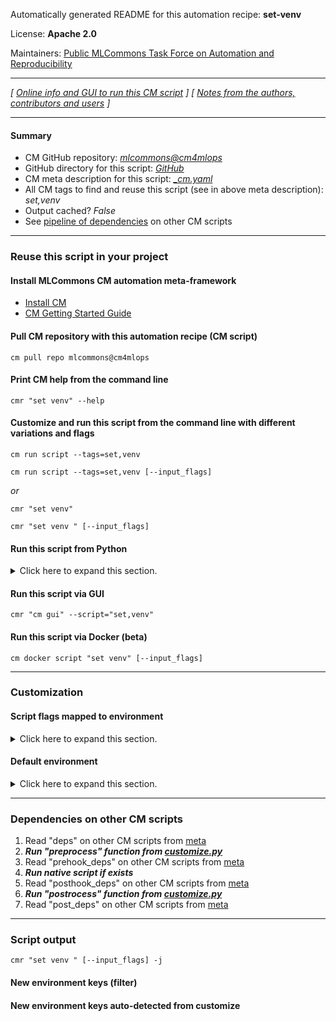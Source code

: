 Automatically generated README for this automation recipe: **set-venv**

License: **Apache 2.0**

Maintainers: [Public MLCommons Task Force on Automation and Reproducibility](https://github.com/mlcommons/ck/blob/master/docs/taskforce.md)

---
*[ [Online info and GUI to run this CM script](https://access.cknowledge.org/playground/?action=scripts&name=set-venv,07163dd7d6cd4026) ] [ [Notes from the authors, contributors and users](README-extra.md) ]*

---
#### Summary

* CM GitHub repository: *[mlcommons@cm4mlops](https://github.com/mlcommons/cm4mlops/tree/dev)*
* GitHub directory for this script: *[GitHub](https://github.com/mlcommons/cm4mlops/tree/dev/script/set-venv)*
* CM meta description for this script: *[_cm.yaml](_cm.yaml)*
* All CM tags to find and reuse this script (see in above meta description): *set,venv*
* Output cached? *False*
* See [pipeline of dependencies](#dependencies-on-other-cm-scripts) on other CM scripts


---
### Reuse this script in your project

#### Install MLCommons CM automation meta-framework

* [Install CM](https://access.cknowledge.org/playground/?action=install)
* [CM Getting Started Guide](https://github.com/mlcommons/ck/blob/master/docs/getting-started.md)

#### Pull CM repository with this automation recipe (CM script)

```cm pull repo mlcommons@cm4mlops```

#### Print CM help from the command line

````cmr "set venv" --help````

#### Customize and run this script from the command line with different variations and flags

`cm run script --tags=set,venv`

`cm run script --tags=set,venv [--input_flags]`

*or*

`cmr "set venv"`

`cmr "set venv " [--input_flags]`


#### Run this script from Python

<details>
<summary>Click here to expand this section.</summary>

```python

import cmind

r = cmind.access({'action':'run'
                  'automation':'script',
                  'tags':'set,venv'
                  'out':'con',
                  ...
                  (other input keys for this script)
                  ...
                 })

if r['return']>0:
    print (r['error'])

```

</details>


#### Run this script via GUI

```cmr "cm gui" --script="set,venv"```

#### Run this script via Docker (beta)

`cm docker script "set venv" [--input_flags]`

___
### Customization


#### Script flags mapped to environment
<details>
<summary>Click here to expand this section.</summary>

* `--python=value`  &rarr;  `CM_SET_VENV_PYTHON=value`

**Above CLI flags can be used in the Python CM API as follows:**

```python
r=cm.access({... , "python":...}
```

</details>

#### Default environment

<details>
<summary>Click here to expand this section.</summary>

These keys can be updated via `--env.KEY=VALUE` or `env` dictionary in `@input.json` or using script flags.


</details>

___
### Dependencies on other CM scripts


  1. Read "deps" on other CM scripts from [meta](https://github.com/mlcommons/cm4mlops/tree/dev/script/set-venv/_cm.yaml)
  1. ***Run "preprocess" function from [customize.py](https://github.com/mlcommons/cm4mlops/tree/dev/script/set-venv/customize.py)***
  1. Read "prehook_deps" on other CM scripts from [meta](https://github.com/mlcommons/cm4mlops/tree/dev/script/set-venv/_cm.yaml)
  1. ***Run native script if exists***
  1. Read "posthook_deps" on other CM scripts from [meta](https://github.com/mlcommons/cm4mlops/tree/dev/script/set-venv/_cm.yaml)
  1. ***Run "postrocess" function from [customize.py](https://github.com/mlcommons/cm4mlops/tree/dev/script/set-venv/customize.py)***
  1. Read "post_deps" on other CM scripts from [meta](https://github.com/mlcommons/cm4mlops/tree/dev/script/set-venv/_cm.yaml)

___
### Script output
`cmr "set venv " [--input_flags] -j`
#### New environment keys (filter)

#### New environment keys auto-detected from customize
